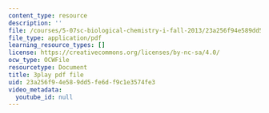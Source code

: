 ```yaml
---
content_type: resource
description: ''
file: /courses/5-07sc-biological-chemistry-i-fall-2013/23a256f94e589dd5fe6df9c1e3574fe3_XmS9DYHQHi0.pdf
file_type: application/pdf
learning_resource_types: []
license: https://creativecommons.org/licenses/by-nc-sa/4.0/
ocw_type: OCWFile
resourcetype: Document
title: 3play pdf file
uid: 23a256f9-4e58-9dd5-fe6d-f9c1e3574fe3
video_metadata:
  youtube_id: null
---
```

